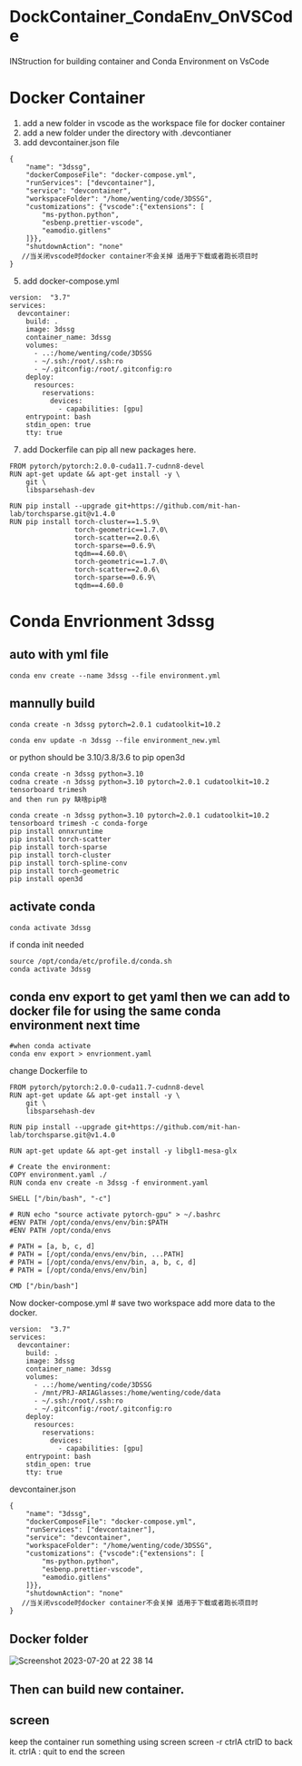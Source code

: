 # DockContainer_CondaEnv_OnVSCode
INStruction for building container and Conda Environment on VsCode
# Docker Container
1. add a new folder in vscode as the workspace file for docker container
2. add a new folder under the directory with .devcontianer
3. add devcontainer.json file
```
{
    "name": "3dssg",
    "dockerComposeFile": "docker-compose.yml",
    "runServices": ["devcontainer"],
    "service": "devcontainer",
    "workspaceFolder": "/home/wenting/code/3DSSG",
    "customizations": {"vscode":{"extensions": [
        "ms-python.python",
        "esbenp.prettier-vscode",
        "eamodio.gitlens"
    ]}},
    "shutdownAction": "none"
   //当关闭vscode时docker container不会关掉 适用于下载或者跑长项目时
}
```
5. add docker-compose.yml
```
version:  "3.7"
services: 
  devcontainer:
    build: .
    image: 3dssg
    container_name: 3dssg
    volumes:
      - ..:/home/wenting/code/3DSSG
      - ~/.ssh:/root/.ssh:ro
      - ~/.gitconfig:/root/.gitconfig:ro
    deploy:
      resources:
        reservations:
          devices:
            - capabilities: [gpu]
    entrypoint: bash
    stdin_open: true
    tty: true
```
7. add Dockerfile
can pip all new packages here.
```
FROM pytorch/pytorch:2.0.0-cuda11.7-cudnn8-devel
RUN apt-get update && apt-get install -y \
    git \
    libsparsehash-dev

RUN pip install --upgrade git+https://github.com/mit-han-lab/torchsparse.git@v1.4.0
RUN pip install torch-cluster==1.5.9\
                torch-geometric==1.7.0\
                torch-scatter==2.0.6\
                torch-sparse==0.6.9\
                tqdm==4.60.0\
                torch-geometric==1.7.0\
                torch-scatter==2.0.6\
                torch-sparse==0.6.9\
                tqdm==4.60.0
```
# Conda Envrionment 3dssg
## auto with yml file
```
conda env create --name 3dssg --file environment.yml
```
## mannully build
```
conda create -n 3dssg pytorch=2.0.1 cudatoolkit=10.2
```
```
conda env update -n 3dssg --file environment_new.yml 
```
or python should be 3.10/3.8/3.6 to pip open3d
```
conda create -n 3dssg python=3.10
codna create -n 3dssg python=3.10 pytorch=2.0.1 cudatoolkit=10.2 tensorboard trimesh
and then run py 缺啥pip啥
```
```
conda create -n 3dssg python=3.10 pytorch=2.0.1 cudatoolkit=10.2 tensorboard trimesh -c conda-forge
pip install onnxruntime
pip install torch-scatter
pip install torch-sparse
pip install torch-cluster
pip install torch-spline-conv
pip install torch-geometric
pip install open3d
```
## activate conda
```
conda activate 3dssg
```
if conda init needed
```
source /opt/conda/etc/profile.d/conda.sh
conda activate 3dssg
```
## conda env export to get yaml then we can add to docker file for using the same conda environment next time
```
#when conda activate
conda env export > envrionment.yaml
```

change Dockerfile to
```
FROM pytorch/pytorch:2.0.0-cuda11.7-cudnn8-devel
RUN apt-get update && apt-get install -y \
    git \
    libsparsehash-dev

RUN pip install --upgrade git+https://github.com/mit-han-lab/torchsparse.git@v1.4.0

RUN apt-get update && apt-get install -y libgl1-mesa-glx

# Create the environment:
COPY environment.yaml ./
RUN conda env create -n 3dssg -f environment.yaml
 
SHELL ["/bin/bash", "-c"]
 
# RUN echo "source activate pytorch-gpu" > ~/.bashrc
#ENV PATH /opt/conda/envs/env/bin:$PATH
#ENV PATH /opt/conda/envs

# PATH = [a, b, c, d]
# PATH = [/opt/conda/envs/env/bin, ...PATH]
# PATH = [/opt/conda/envs/env/bin, a, b, c, d]
# PATH = [/opt/conda/envs/env/bin]
 
CMD ["/bin/bash"] 
```
Now docker-compose.yml # save two workspace add more data to the docker.
```
version:  "3.7"
services: 
  devcontainer:
    build: .
    image: 3dssg
    container_name: 3dssg
    volumes:
      - ..:/home/wenting/code/3DSSG
      - /mnt/PRJ-ARIAGlasses:/home/wenting/code/data
      - ~/.ssh:/root/.ssh:ro
      - ~/.gitconfig:/root/.gitconfig:ro
    deploy:
      resources:
        reservations:
          devices:
            - capabilities: [gpu]
    entrypoint: bash
    stdin_open: true
    tty: true
```
devcontainer.json
```
{
    "name": "3dssg",
    "dockerComposeFile": "docker-compose.yml",
    "runServices": ["devcontainer"],
    "service": "devcontainer",
    "workspaceFolder": "/home/wenting/code/3DSSG",
    "customizations": {"vscode":{"extensions": [
        "ms-python.python",
        "esbenp.prettier-vscode",
        "eamodio.gitlens"
    ]}},
    "shutdownAction": "none"
   //当关闭vscode时docker container不会关掉 适用于下载或者跑长项目时
}
```
## Docker folder
![Screenshot 2023-07-20 at 22 38 14](https://github.com/WentingXu3o3/DockContainer_CondaEnv_OnVSCode/assets/59476953/f1b6f707-767a-4aec-b299-4f846a851f08)
## Then can build new container.

## screen
keep the container run something using screen
screen -r
ctrlA ctrlD to back it.
ctrlA : quit to end the screen
